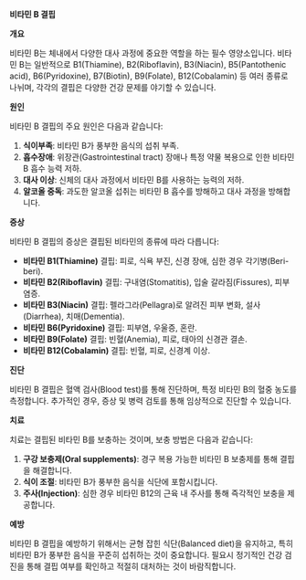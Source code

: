 **비타민 B 결핍**

**개요**

비타민 B는 체내에서 다양한 대사 과정에 중요한 역할을 하는 필수 영양소입니다. 비타민 B는 일반적으로 B1(Thiamine), B2(Riboflavin), B3(Niacin), B5(Pantothenic acid), B6(Pyridoxine), B7(Biotin), B9(Folate), B12(Cobalamin) 등 여러 종류로 나뉘며, 각각의 결핍은 다양한 건강 문제를 야기할 수 있습니다.

**원인**

비타민 B 결핍의 주요 원인은 다음과 같습니다:

1. **식이부족**: 비타민 B가 풍부한 음식의 섭취 부족.
2. **흡수장애**: 위장관(Gastrointestinal tract) 장애나 특정 약물 복용으로 인한 비타민 B 흡수 능력 저하.
3. **대사 이상**: 신체의 대사 과정에서 비타민 B를 사용하는 능력의 저하.
4. **알코올 중독**: 과도한 알코올 섭취는 비타민 B 흡수를 방해하고 대사 과정을 방해합니다.

**증상**

비타민 B 결핍의 증상은 결핍된 비타민의 종류에 따라 다릅니다:

- **비타민 B1(Thiamine)** 결핍: 피로, 식욕 부진, 신경 장애, 심한 경우 각기병(Beri-beri).
- **비타민 B2(Riboflavin)** 결핍: 구내염(Stomatitis), 입술 갈라짐(Fissures), 피부 염증.
- **비타민 B3(Niacin)** 결핍: 펠라그라(Pellagra)로 알려진 피부 변화, 설사(Diarrhea), 치매(Dementia).
- **비타민 B6(Pyridoxine)** 결핍: 피부염, 우울증, 혼란.
- **비타민 B9(Folate)** 결핍: 빈혈(Anemia), 피로, 태아의 신경관 결손.
- **비타민 B12(Cobalamin)** 결핍: 빈혈, 피로, 신경계 이상.

**진단**

비타민 B 결핍은 혈액 검사(Blood test)를 통해 진단하며, 특정 비타민 B의 혈중 농도를 측정합니다. 추가적인 경우, 증상 및 병력 검토를 통해 임상적으로 진단할 수 있습니다.

**치료**

치료는 결핍된 비타민 B를 보충하는 것이며, 보충 방법은 다음과 같습니다:

1. **구강 보충제(Oral supplements)**: 경구 복용 가능한 비타민 B 보충제를 통해 결핍을 해결합니다.
2. **식이 조절**: 비타민 B가 풍부한 음식을 식단에 포함시킵니다.
3. **주사(Injection)**: 심한 경우 비타민 B12의 근육 내 주사를 통해 즉각적인 보충을 제공합니다.

**예방**

비타민 B 결핍을 예방하기 위해서는 균형 잡힌 식단(Balanced diet)을 유지하고, 특히 비타민 B가 풍부한 음식을 꾸준히 섭취하는 것이 중요합니다. 필요시 정기적인 건강 검진을 통해 결핍 여부를 확인하고 적절히 대처하는 것이 바람직합니다.
